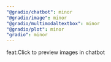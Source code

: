 ```yaml
---
"@gradio/chatbot": minor
"@gradio/image": minor
"@gradio/multimodaltextbox": minor
"@gradio/plot": minor
"gradio": minor
---
```


feat:Click to preview images in chatbot
